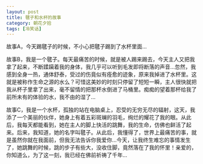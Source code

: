 ```yaml
---
layout: post
title: 毽子和水杯的故事
category: 朝花夕拾
tags: [冷笑话]
---
```

故事A，今天踢毽子的时候，不小心把毽子踢到了水杯里面...
	
故事B，我是一个毽子。每天最痛苦的时候，就是被人踢来踢去，今天主人又把我拿了起来，不断蹂躏着我的身体，我几乎可以听到毛发即将断落的声音...忽然，我感到全身一热，通体舒泰，受过的伤竟似有痊愈的迹象，原来我掉进了水杯里。这就是被称作生命之源的水么？可惜这美妙的时刻只停留了短短一瞬，主人很快就把我从杯子里拿了出来，毫不留情的把那杯水倒进了马桶里。痴痴的望着那杯给我了前所未有的体验的水，我不由的湿了... 
	
故事C，我是一个水杯，孤独的站在电脑桌上，忍受的无穷无尽的辐射，这天，我添了一个美丽的伙伴，她身上有着五彩斑斓的羽毛，绚烂的耀花了我的眼。从此后，我每天都能看到，她在主人的脚上快活的跳舞，我的生命，仿佛也鲜活了起来。后来，我知道，她的名字叫毽子。从此后，我懂得了，世界上最痛苦的事，就是虽然你就在我面前，但我无法告诉你我爱你...今天，让我终生难忘的事情发生了，她跳舞的时候，跳的步子有些大，没收住脚，竟然落在了我的怀里！亲爱的，你知道么，为了这一刻，我已经在佛前祈祷了千年...